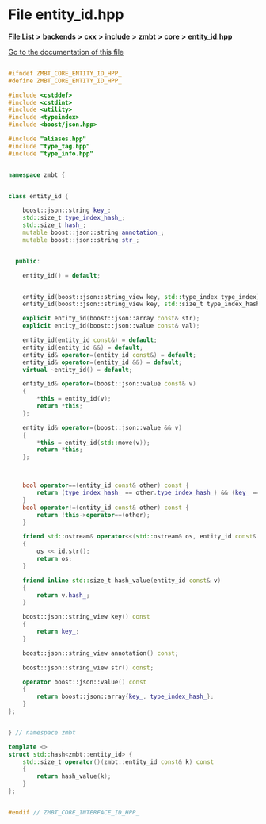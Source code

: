 

# File entity\_id.hpp

[**File List**](files.md) **>** [**backends**](dir_e0e3bad64fbfd08934d555b945409197.md) **>** [**cxx**](dir_2a0640ff8f8d193383b3226ce9e70e40.md) **>** [**include**](dir_33cabc3ab2bb40d6ea24a24cae2f30b8.md) **>** [**zmbt**](dir_2115e3e51895e4107b806d6d2319263e.md) **>** [**core**](dir_1dfd3566c4a6f6e15f69daa4a04e2d4f.md) **>** [**entity\_id.hpp**](entity__id_8hpp.md)

[Go to the documentation of this file](entity__id_8hpp.md)


```C++

#ifndef ZMBT_CORE_ENTITY_ID_HPP_
#define ZMBT_CORE_ENTITY_ID_HPP_

#include <cstddef>
#include <cstdint>
#include <utility>
#include <typeindex>
#include <boost/json.hpp>

#include "aliases.hpp"
#include "type_tag.hpp"
#include "type_info.hpp"


namespace zmbt {


class entity_id {

    boost::json::string key_;
    std::size_t type_index_hash_;
    std::size_t hash_;
    mutable boost::json::string annotation_;
    mutable boost::json::string str_;


  public:

    entity_id() = default;


    entity_id(boost::json::string_view key, std::type_index type_index);
    entity_id(boost::json::string_view key, std::size_t type_index_hash);

    explicit entity_id(boost::json::array const& str);
    explicit entity_id(boost::json::value const& val);

    entity_id(entity_id const&) = default;
    entity_id(entity_id &&) = default;
    entity_id& operator=(entity_id const&) = default;
    entity_id& operator=(entity_id &&) = default;
    virtual ~entity_id() = default;

    entity_id& operator=(boost::json::value const& v)
    {
        *this = entity_id(v);
        return *this;
    };

    entity_id& operator=(boost::json::value && v)
    {
        *this = entity_id(std::move(v));
        return *this;
    };



    bool operator==(entity_id const& other) const {
        return (type_index_hash_ == other.type_index_hash_) && (key_ == other.key_) ;
    }
    bool operator!=(entity_id const& other) const {
        return !this->operator==(other);
    }

    friend std::ostream& operator<<(std::ostream& os, entity_id const& id)
    {
        os << id.str();
        return os;
    }

    friend inline std::size_t hash_value(entity_id const& v)
    {
        return v.hash_;
    }

    boost::json::string_view key() const
    {
        return key_;
    }

    boost::json::string_view annotation() const;

    boost::json::string_view str() const;

    operator boost::json::value() const
    {
        return boost::json::array{key_, type_index_hash_};
    }
};


} // namespace zmbt

template <>
struct std::hash<zmbt::entity_id> {
    std::size_t operator()(zmbt::entity_id const& k) const
    {
        return hash_value(k);
    }
};


#endif // ZMBT_CORE_INTERFACE_ID_HPP_
```


